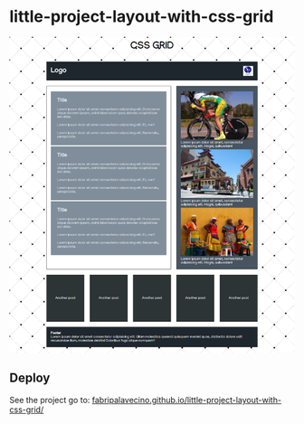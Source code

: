 # little-project-layout-with-css-grid

![](./screenshot.png)

## Deploy

See the project go to:
[fabripalavecino.github.io/little-project-layout-with-css-grid/](https://fabripalavecino.github.io/little-project-layout-with-css-grid/) 
